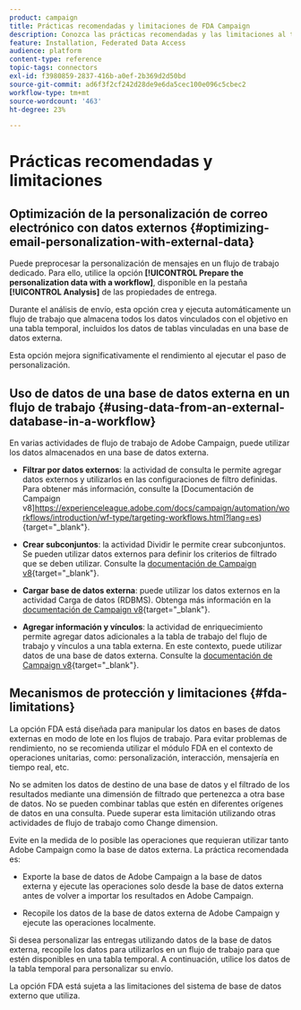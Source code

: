 ```yaml
---
product: campaign
title: Prácticas recomendadas y limitaciones de FDA Campaign
description: Conozca las prácticas recomendadas y las limitaciones al trabajar con una base de datos externa (FDA)
feature: Installation, Federated Data Access
audience: platform
content-type: reference
topic-tags: connectors
exl-id: f3980859-2837-416b-a0ef-2b369d2d50bd
source-git-commit: ad6f3f2cf242d28de9e6da5cec100e096c5cbec2
workflow-type: tm+mt
source-wordcount: '463'
ht-degree: 23%

---
```


# Prácticas recomendadas y limitaciones



## Optimización de la personalización de correo electrónico con datos externos {#optimizing-email-personalization-with-external-data}

Puede preprocesar la personalización de mensajes en un flujo de trabajo dedicado. Para ello, utilice la opción **[!UICONTROL Prepare the personalization data with a workflow]**, disponible en la pestaña **[!UICONTROL Analysis]** de las propiedades de entrega.

Durante el análisis de envío, esta opción crea y ejecuta automáticamente un flujo de trabajo que almacena todos los datos vinculados con el objetivo en una tabla temporal, incluidos los datos de tablas vinculadas en una base de datos externa.

Esta opción mejora significativamente el rendimiento al ejecutar el paso de personalización.

## Uso de datos de una base de datos externa en un flujo de trabajo {#using-data-from-an-external-database-in-a-workflow}

En varias actividades de flujo de trabajo de Adobe Campaign, puede utilizar los datos almacenados en una base de datos externa.

* **Filtrar por datos externos**: la actividad de consulta le permite agregar datos externos y utilizarlos en las configuraciones de filtro definidas. Para obtener más información, consulte la [Documentación de Campaign v8]https://experienceleague.adobe.com/docs/campaign/automation/workflows/introduction/wf-type/targeting-workflows.html?lang=es){target="_blank"}.

* **Crear subconjuntos**: la actividad Dividir le permite crear subconjuntos. Se pueden utilizar datos externos para definir los criterios de filtrado que se deben utilizar. Consulte la [documentación de Campaign v8](https://experienceleague.adobe.com/docs/campaign/automation/workflows/wf-activities/targeting-activities/split.html?lang=es){target="_blank"}.

* **Cargar base de datos externa**: puede utilizar los datos externos en la actividad Carga de datos (RDBMS). Obtenga más información en la [documentación de Campaign v8](https://experienceleague.adobe.com/docs/campaign/automation/workflows/wf-activities/action-activities/data-loading-rdbms.html?lang=es){target="_blank"}.

* **Agregar información y vínculos**: la actividad de enriquecimiento permite agregar datos adicionales a la tabla de trabajo del flujo de trabajo y vínculos a una tabla externa. En este contexto, puede utilizar datos de una base de datos externa. Consulte la [documentación de Campaign v8](https://experienceleague.adobe.com/docs/campaign/automation/workflows/wf-activities/targeting-activities/enrichment.html?lang=es){target="_blank"}.

## Mecanismos de protección y limitaciones {#fda-limitations}

La opción FDA está diseñada para manipular los datos en bases de datos externas en modo de lote en los flujos de trabajo. Para evitar problemas de rendimiento, no se recomienda utilizar el módulo FDA en el contexto de operaciones unitarias, como: personalización, interacción, mensajería en tiempo real, etc.

No se admiten los datos de destino de una base de datos y el filtrado de los resultados mediante una dimensión de filtrado que pertenezca a otra base de datos. No se pueden combinar tablas que estén en diferentes orígenes de datos en una consulta. Puede superar esta limitación utilizando otras actividades de flujo de trabajo como Change dimension.

Evite en la medida de lo posible las operaciones que requieran utilizar tanto Adobe Campaign como la base de datos externa. La práctica recomendada es:

* Exporte la base de datos de Adobe Campaign a la base de datos externa y ejecute las operaciones solo desde la base de datos externa antes de volver a importar los resultados en Adobe Campaign.

* Recopile los datos de la base de datos externa de Adobe Campaign y ejecute las operaciones localmente.

Si desea personalizar las entregas utilizando datos de la base de datos externa, recopile los datos para utilizarlos en un flujo de trabajo para que estén disponibles en una tabla temporal. A continuación, utilice los datos de la tabla temporal para personalizar su envío.

La opción FDA está sujeta a las limitaciones del sistema de base de datos externo que utiliza.
